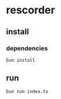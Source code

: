 # rescorder

## install

### dependencies

```shell
bun install
```

## run

```shell
bun run index.ts
```
